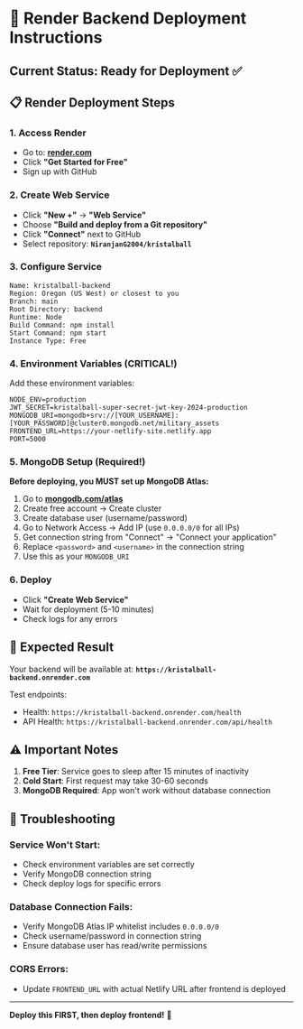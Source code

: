 # 🚀 Render Backend Deployment Instructions

## Current Status: Ready for Deployment ✅

## 📋 Render Deployment Steps

### 1. Access Render
- Go to: **[render.com](https://render.com)**
- Click **"Get Started for Free"**
- Sign up with GitHub

### 2. Create Web Service
- Click **"New +"** → **"Web Service"**
- Choose **"Build and deploy from a Git repository"**
- Click **"Connect"** next to GitHub
- Select repository: **`NiranjanG2004/kristalball`**

### 3. Configure Service
```
Name: kristalball-backend
Region: Oregon (US West) or closest to you
Branch: main
Root Directory: backend
Runtime: Node
Build Command: npm install
Start Command: npm start
Instance Type: Free
```

### 4. Environment Variables (CRITICAL!)
Add these environment variables:
```
NODE_ENV=production
JWT_SECRET=kristalball-super-secret-jwt-key-2024-production
MONGODB_URI=mongodb+srv://[YOUR_USERNAME]:[YOUR_PASSWORD]@cluster0.mongodb.net/military_assets
FRONTEND_URL=https://your-netlify-site.netlify.app
PORT=5000
```

### 5. MongoDB Setup (Required!)
**Before deploying, you MUST set up MongoDB Atlas:**

1. Go to **[mongodb.com/atlas](https://www.mongodb.com/atlas)**
2. Create free account → Create cluster
3. Create database user (username/password)
4. Go to Network Access → Add IP (use `0.0.0.0/0` for all IPs)
5. Get connection string from "Connect" → "Connect your application"
6. Replace `<password>` and `<username>` in the connection string
7. Use this as your `MONGODB_URI`

### 6. Deploy
- Click **"Create Web Service"**
- Wait for deployment (5-10 minutes)
- Check logs for any errors

## 🎯 Expected Result

Your backend will be available at:
**`https://kristalball-backend.onrender.com`**

Test endpoints:
- Health: `https://kristalball-backend.onrender.com/health`
- API Health: `https://kristalball-backend.onrender.com/api/health`

## ⚠️ Important Notes

1. **Free Tier**: Service goes to sleep after 15 minutes of inactivity
2. **Cold Start**: First request may take 30-60 seconds
3. **MongoDB Required**: App won't work without database connection

## 🔧 Troubleshooting

### Service Won't Start:
- Check environment variables are set correctly
- Verify MongoDB connection string
- Check deploy logs for specific errors

### Database Connection Fails:
- Verify MongoDB Atlas IP whitelist includes `0.0.0.0/0`
- Check username/password in connection string
- Ensure database user has read/write permissions

### CORS Errors:
- Update `FRONTEND_URL` with actual Netlify URL after frontend is deployed

---

**Deploy this FIRST, then deploy frontend!** 🚀
